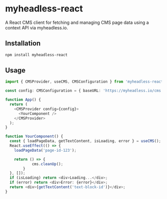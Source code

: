 # myheadless-react

A React CMS client for fetching and managing CMS page data using a context API via myheadless.io.

## Installation

```bash
npm install myheadless-react
```
## Usage
```typescript
import { CMSProvider, useCMS, CMSConfiguration } from 'myheadless-react';

const config: CMSConfiguration = { baseURL: 'https://myheadless.io/cms', apiKey: 'your-api-key' };

function App() {
  return (
    <CMSProvider config={config}>
      <YourComponent />
    </CMSProvider>
  );
}

function YourComponent() {
  const { loadPageData, getTextContent, isLoading, error } = useCMS();
  React.useEffect(() => {
    loadPageData('page-id-123');

    return () => {
            cms.cleanUp();
        }
  }, []);
  if (isLoading) return <div>Loading...</div>;
  if (error) return <div>Error: {error}</div>;
  return <div>{getTextContent('text-block-id')}</div>;
}